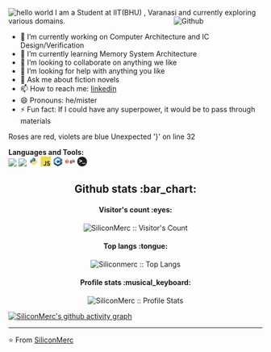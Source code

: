 ![hello world](https://github.com/hayat-tamboli/hayat-tamboli/raw/master/hello-world.png)
I am a Student at IIT(BHU) , Varanasi and currently exploring various domains. 
<img width="35%" align="right" alt="Github" src="https://user-images.githubusercontent.com/48678280/88862734-4903af80-d201-11ea-968b-9c939d88a37c.gif" />
- 🔭 I’m currently working on Computer Architecture and IC Design/Verification
- 🌱 I’m currently learning Memory System Architecture
- 👯 I’m looking to collaborate on anything we like
- 🤔 I’m looking for help with anything you like
- 💬 Ask me about fiction novels
- 📫 How to reach me: [linkedin](https://www.linkedin.com/in/pranav-mittal-4b15a0195/)
- 😄 Pronouns: he/mister
- ⚡ Fun fact: If I could have any superpower, it would be to pass through materials

Roses are red, violets are blue
Unexpected '}' on line 32

**Languages and Tools:**  
<code><img height="20" src="https://user-images.githubusercontent.com/56964828/194763330-e8429e40-c1ed-4958-9202-7e0eff91d57d.png"></code>
<code><img height="20" src="https://user-images.githubusercontent.com/56964828/194763389-10b4b30a-db40-474a-b7c8-11fc3af826c4.png"></code>
<code><img height="20" src="https://raw.githubusercontent.com/github/explore/80688e429a7d4ef2fca1e82350fe8e3517d3494d/topics/python/python.png"></code>
<code><img height="20" src="https://raw.githubusercontent.com/github/explore/80688e429a7d4ef2fca1e82350fe8e3517d3494d/topics/javascript/javascript.png"></code>
<code><img height="20" src="https://raw.githubusercontent.com/github/explore/80688e429a7d4ef2fca1e82350fe8e3517d3494d/topics/cpp/cpp.png"></code>
<code><img height="20" src="https://raw.githubusercontent.com/github/explore/80688e429a7d4ef2fca1e82350fe8e3517d3494d/topics/git/git.png"></code>
<code><img height="20" src="https://raw.githubusercontent.com/github/explore/80688e429a7d4ef2fca1e82350fe8e3517d3494d/topics/terminal/terminal.png"></code>

<h2 align="center">Github stats :bar_chart:</h2>

<h4 align="center">Visitor's count :eyes:</h4>

<p align="center"><img src="https://profile-counter.glitch.me/{SiliconMerc}/count.svg" alt="SiliconMerc :: Visitor's Count" /></p>

<h4 align="center">Top langs :tongue:</h4>

<p align="center"><img src="https://github-readme-stats.vercel.app/api/top-langs/?username=SiliconMerc&langs_count=10&theme=tokyonight&layout=compact" alt="Siliconmerc :: Top Langs" /></p>

<h4 align="center">Profile stats :musical_keyboard:</h4>

<p align="center"><img src="https://github-readme-stats.vercel.app/api?username=SiliconMerc&show_icons=true&theme=synthwave" alt="SiliconMerc :: Profile Stats" /></p>

[![SiliconMerc's github activity graph](https://activity-graph.herokuapp.com/graph?username=SiliconMerc&theme=github)](https://github.com/ashutosh00710/github-readme-activity-graph)

---

⭐️ From [SiliconMerc](https://github.com/SiliconMerc)
